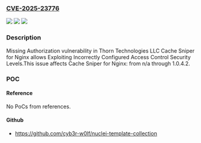 ### [CVE-2025-23776](https://cve.mitre.org/cgi-bin/cvename.cgi?name=CVE-2025-23776)
![](https://img.shields.io/static/v1?label=Product&message=Cache%20Sniper%20for%20Nginx&color=blue)
![](https://img.shields.io/static/v1?label=Version&message=n%2Fa%3C%3D%201.0.4.2%20&color=brighgreen)
![](https://img.shields.io/static/v1?label=Vulnerability&message=CWE-862%20Missing%20Authorization&color=brighgreen)

### Description

Missing Authorization vulnerability in Thorn Technologies LLC Cache Sniper for Nginx allows Exploiting Incorrectly Configured Access Control Security Levels.This issue affects Cache Sniper for Nginx: from n/a through 1.0.4.2.

### POC

#### Reference
No PoCs from references.

#### Github
- https://github.com/cyb3r-w0lf/nuclei-template-collection

